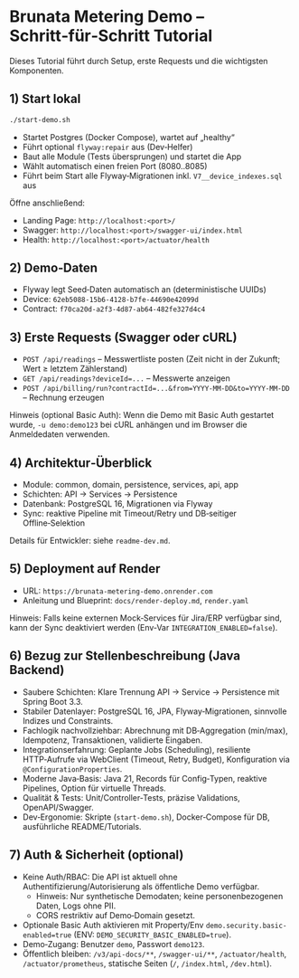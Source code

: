 # Brunata Metering Demo – Schritt‑für‑Schritt Tutorial

Dieses Tutorial führt durch Setup, erste Requests und die wichtigsten Komponenten.

## 1) Start lokal
```bash
./start-demo.sh
```
- Startet Postgres (Docker Compose), wartet auf „healthy“
- Führt optional `flyway:repair` aus (Dev‑Helfer)
- Baut alle Module (Tests übersprungen) und startet die App
- Wählt automatisch einen freien Port (8080..8085)
 - Führt beim Start alle Flyway‑Migrationen inkl. `V7__device_indexes.sql` aus

Öffne anschließend:
- Landing Page: `http://localhost:<port>/`
- Swagger: `http://localhost:<port>/swagger-ui/index.html`
- Health: `http://localhost:<port>/actuator/health`

## 2) Demo‑Daten
- Flyway legt Seed‑Daten automatisch an (deterministische UUIDs)
- Device: `62eb5088-15b6-4128-b7fe-44690e42099d`
- Contract: `f70ca20d-a2f3-4d87-ab64-482fe327d4c4`

## 3) Erste Requests (Swagger oder cURL)
- `POST /api/readings` – Messwertliste posten (Zeit nicht in der Zukunft; Wert ≥ letztem Zählerstand)
- `GET /api/readings?deviceId=...` – Messwerte anzeigen
- `POST /api/billing/run?contractId=...&from=YYYY-MM-DD&to=YYYY-MM-DD` – Rechnung erzeugen

Hinweis (optional Basic Auth): Wenn die Demo mit Basic Auth gestartet wurde, `-u demo:demo123` bei cURL anhängen und im Browser die Anmeldedaten verwenden.

## 4) Architektur‑Überblick
- Module: common, domain, persistence, services, api, app
- Schichten: API → Services → Persistence
- Datenbank: PostgreSQL 16, Migrationen via Flyway
 - Sync: reaktive Pipeline mit Timeout/Retry und DB‑seitiger Offline‑Selektion

Details für Entwickler: siehe `readme-dev.md`.

## 5) Deployment auf Render
- URL: `https://brunata-metering-demo.onrender.com`
- Anleitung und Blueprint: `docs/render-deploy.md`, `render.yaml`

Hinweis: Falls keine externen Mock‑Services für Jira/ERP verfügbar sind, kann der Sync deaktiviert werden (Env‑Var `INTEGRATION_ENABLED=false`).

## 6) Bezug zur Stellenbeschreibung (Java Backend)
- Saubere Schichten: Klare Trennung API → Service → Persistence mit Spring Boot 3.3.
- Stabiler Datenlayer: PostgreSQL 16, JPA, Flyway‑Migrationen, sinnvolle Indizes und Constraints.
- Fachlogik nachvollziehbar: Abrechnung mit DB‑Aggregation (min/max), Idempotenz, Transaktionen, validierte Eingaben.
- Integrationserfahrung: Geplante Jobs (Scheduling), resiliente HTTP‑Aufrufe via WebClient (Timeout, Retry, Budget), Konfiguration via `@ConfigurationProperties`.
- Moderne Java‑Basis: Java 21, Records für Config‑Typen, reaktive Pipelines, Option für virtuelle Threads.
- Qualität & Tests: Unit/Controller‑Tests, präzise Validations, OpenAPI/Swagger.
- Dev‑Ergonomie: Skripte (`start-demo.sh`), Docker‑Compose für DB, ausführliche README/Tutorials.

## 7) Auth & Sicherheit (optional)
- Keine Auth/RBAC: Die API ist aktuell ohne Authentifizierung/Autorisierung als öffentliche Demo verfügbar.
  - Hinweis: Nur synthetische Demodaten; keine personenbezogenen Daten, Logs ohne PII.
  - CORS restriktiv auf Demo‑Domain gesetzt.
- Optionale Basic Auth aktivieren mit Property/Env `demo.security.basic-enabled=true` (ENV: `DEMO_SECURITY_BASIC_ENABLED=true`).
- Demo‑Zugang: Benutzer `demo`, Passwort `demo123`.
- Öffentlich bleiben: `/v3/api-docs/**`, `/swagger-ui/**`, `/actuator/health`, `/actuator/prometheus`, statische Seiten (`/`, `/index.html`, `/dev.html`).
